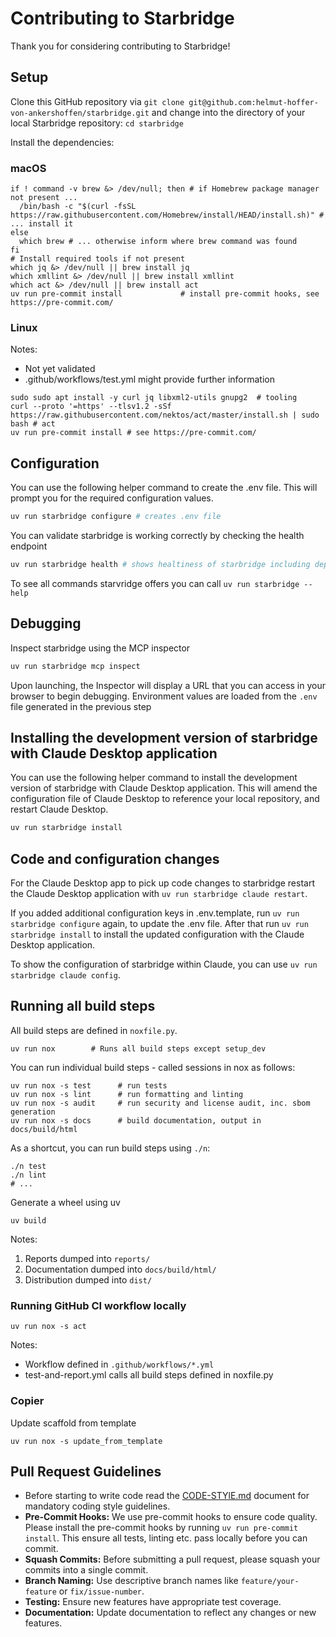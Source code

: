 # Contributing to Starbridge

Thank you for considering contributing to Starbridge!

## Setup

Clone this GitHub repository via ```git clone git@github.com:helmut-hoffer-von-ankershoffen/starbridge.git``` and change into the directory of your local Starbridge repository: ```cd starbridge```

Install the dependencies:

### macOS

```shell
if ! command -v brew &> /dev/null; then # if Homebrew package manager not present ...
  /bin/bash -c "$(curl -fsSL https://raw.githubusercontent.com/Homebrew/install/HEAD/install.sh)" # ... install it
else
  which brew # ... otherwise inform where brew command was found
fi
# Install required tools if not present
which jq &> /dev/null || brew install jq
which xmllint &> /dev/null || brew install xmllint
which act &> /dev/null || brew install act
uv run pre-commit install             # install pre-commit hooks, see https://pre-commit.com/
```

### Linux

Notes:

- Not yet validated
- .github/workflows/test.yml might provide further information

```shell
sudo sudo apt install -y curl jq libxml2-utils gnupg2  # tooling
curl --proto '=https' --tlsv1.2 -sSf https://raw.githubusercontent.com/nektos/act/master/install.sh | sudo bash # act
uv run pre-commit install # see https://pre-commit.com/
```

## Configuration

You can use the following helper command to create the .env file. This will prompt you for the required configuration values.

```bash
uv run starbridge configure # creates .env file
```

You can validate starbridge is working correctly by checking the health endpoint

```bash
uv run starbridge health # shows healtiness of starbridge including dependencies
```

To see all commands starvridge offers you can call ```uv run starbridge --help```

## Debugging

Inspect starbridge using the MCP inspector

```bash
uv run starbridge mcp inspect
```

Upon launching, the Inspector will display a URL that you can access in your browser to begin debugging. Environment values are loaded from the ```.env``` file generated in the previous step

## Installing the development version of starbridge with Claude Desktop application

You can use the following helper command to install the development version of starbridge with Claude Desktop application. This will amend the configuration file of Claude Desktop to reference your local repository, and restart Claude Desktop.

```bash
uv run starbridge install
```

## Code and configuration changes

For the Claude Desktop app to pick up code changes to starbridge restart the Claude Desktop application with ```uv run starbridge claude restart```.

If you added additional configuration keys in .env.template, run ```uv run starbridge configure``` again, to update the .env file. After that run ```uv run starbridge install``` to install the updated configuration with the Claude Desktop application.

To show the configuration of starbridge within Claude, you can use ```uv run starbridge claude config```.

## Running all build steps

All build steps are defined in `noxfile.py`.

```shell
uv run nox        # Runs all build steps except setup_dev
```

You can run individual build steps - called sessions in nox as follows:

```shell
uv run nox -s test      # run tests
uv run nox -s lint      # run formatting and linting
uv run nox -s audit     # run security and license audit, inc. sbom generation
uv run nox -s docs      # build documentation, output in docs/build/html
```

As a shortcut, you can run build steps using `./n`:

```shell
./n test
./n lint
# ...
```

Generate a wheel using uv
```shell
uv build
```

Notes:
1. Reports dumped into ```reports/```
3. Documentation dumped into ```docs/build/html/```
2. Distribution dumped into ```dist/```

### Running GitHub CI workflow locally

```shell
uv run nox -s act
```

Notes:

- Workflow defined in `.github/workflows/*.yml`
- test-and-report.yml calls all build steps defined in noxfile.py


### Copier

Update scaffold from template

```shell
uv run nox -s update_from_template
```

## Pull Request Guidelines

- Before starting to write code read the [CODE-STYlE.md](CODE-STYLE.md) document for mandatory coding style
  guidelines.
- **Pre-Commit Hooks:** We use pre-commit hooks to ensure code quality. Please install the pre-commit hooks by running `uv run pre-commit install`. This ensure all tests, linting etc. pass locally before you can commit.
- **Squash Commits:** Before submitting a pull request, please squash your commits into a single commit.
- **Branch Naming:** Use descriptive branch names like `feature/your-feature` or `fix/issue-number`.
- **Testing:** Ensure new features have appropriate test coverage.
- **Documentation:** Update documentation to reflect any changes or new features.
